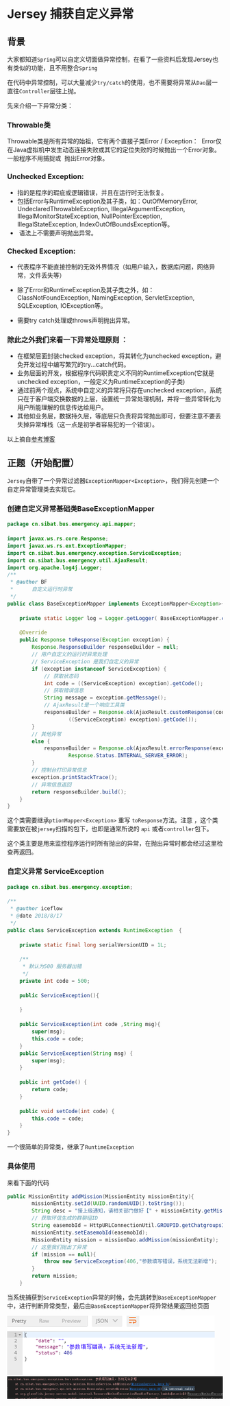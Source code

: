 # Jersey 捕获自定义异常    

## 背景  

大家都知道`Spring`可以自定义切面做异常控制，在看了一些资料后发现Jersey也有类似的功能，且不用整合`Spring`  

在代码中异常控制，可以大量减少`try/catch`的使用，也不需要将异常从`Dao`层一直往`Controller`层往上抛。  

先来介绍一下异常分类：  

### **Throwable类**   

Throwable类是所有异常的始祖，它有两个直接子类Error / Exception：  Error仅在Java虚拟机中发生动态连接失败或其它的定位失败的时候抛出一个Error对象。一般程序不用捕捉或  抛出Error对象。  

### **Unchecked Exception:**   

* 指的是程序的瑕疵或逻辑错误，并且在运行时无法恢复。   
* 包括Error与RuntimeException及其子类，如：OutOfMemoryError, UndeclaredThrowableException, IllegalArgumentException, IllegalMonitorStateException, NullPointerException, IllegalStateException, IndexOutOfBoundsException等。  
*  语法上不需要声明抛出异常。  

### **Checked Exception:**    

* 代表程序不能直接控制的无效外界情况（如用户输入，数据库问题，网络异常，文件丢失等）

* 除了Error和RuntimeException及其子类之外，如：ClassNotFoundException, NamingException, ServletException, SQLException, IOException等。 

* 需要try catch处理或throws声明抛出异常。  

  

### 除此之外我们来看一下异常处理原则 ：  

- 在框架层面封装checked exception，将其转化为unchecked exception，避免开发过程中编写繁冗的try...catch代码。  
- 业务层面的开发，根据程序代码职责定义不同的RuntimeException(它就是unchecked exception，一般定义为RuntimeException的子类)  
- 通过前两个观点，系统中自定义的异常将只存在unchecked exception，系统只在于客户端交换数据的上层，设置统一异常处理机制，并将一些异常转化为用户所能理解的信息传达给用户。  
- 其他如业务层，数据持久层，等底层只负责将异常抛出即可，但要注意不要丢失掉异常堆栈（这一点是初学者容易犯的一个错误）。  

以上摘自[参考博客](https://blog.csdn.net/u013628152/article/details/42677655)  

## 正题（开始配置）  

`Jersey`自带了一个异常过滤器`ExceptionMapper<Exception>`，我们得先创建一个自定异常管理类去实现它。    



### 创建自定义异常基础类BaseExceptionMapper  

```java
package cn.sibat.bus.emergency.api.mapper;

import javax.ws.rs.core.Response;
import javax.ws.rs.ext.ExceptionMapper;
import cn.sibat.bus.emergency.exception.ServiceException;
import cn.sibat.bus.emergency.util.AjaxResult;
import org.apache.log4j.Logger;
/**
 * @author BF
 *      自定义运行时异常
 */
public class BaseExceptionMapper implements ExceptionMapper<Exception>{
	
	private static Logger log = Logger.getLogger( BaseExceptionMapper.class ); 

	@Override
	public Response toResponse(Exception exception) {
		Response.ResponseBuilder responseBuilder = null;
        // 用户自定义的运行时异常处理
        // ServiceException 是我们自定义的异常
        if (exception instanceof ServiceException) {
            // 获取状态码
            int code = ((ServiceException) exception).getCode();
            // 获取错误信息
            String message = exception.getMessage();
            // AjaxResult是一个响应工具类
            responseBuilder = Response.ok(AjaxResult.customResponse(code,message)).status(
                    ((ServiceException) exception).getCode());
        }
        // 其他异常
        else {
            responseBuilder = Response.ok(AjaxResult.errorResponse(exception.getLocalizedMessage())).status(
                    Response.Status.INTERNAL_SERVER_ERROR);
        }
        // 控制台打印异常信息
        exception.printStackTrace();
        // 异常信息返回
        return responseBuilder.build();
	}
}
```

这个类需要继承`ptionMapper<Exception>` 重写 `toResponse`方法。注意 ，这个类需要放在被`jersey`扫描的包下，也即是通常所说的 `api` 或者`controller`包下。  

这个类主要是用来监控程序运行时所有抛出的异常，在抛出异常时都会经过这里检查再返回。

### 自定义异常 ServiceException  

```java
package cn.sibat.bus.emergency.exception;

/**
 * @author iceflow
 * @date 2018/8/17
 */
public class ServiceException extends RuntimeException  {

    private static final long serialVersionUID = 1L;

    /**
     * 默认为500 服务器出错
     */
    private int code = 500;

    public ServiceException(){

    }

    public ServiceException(int code ,String msg){
        super(msg);
        this.code = code;
    }
    public ServiceException(String msg) {
        super(msg);
    }

    public int getCode() {
        return code;
    }

    public void setCode(int code) {
        this.code = code;
    }
}
```

一个很简单的异常类，继承了`RuntimeException`  

### 具体使用  

来看下面的代码  

```java
public MissionEntity addMission(MissionEntity missionEntity){
        missionEntity.setId(UUID.randomUUID().toString());
        String desc = "接上级通知，请相关部门做好【" + missionEntity.getMissionName() + "】保障工作。";
        // 获取环信生成的群聊组ID
        String easemobId = HttpURLConnectionUtil.GROUPID.getChatgroupsID(missionEntity.getMissionName(),desc,missionEntity.getUserId(),null);
        missionEntity.setEasemobId(easemobId);
        MissionEntity mission = missionDao.addMission(missionEntity);
    	// 这里我们抛出了异常
        if (mission == null){
            throw new ServiceException(406,"参数填写错误，系统无法新增");
        }
        return mission;
    }

```

当系统捕获到`ServiceException`异常的时候，会先跳转到`BaseExceptionMapper`中，进行判断异常类型，最后由`BaseExceptionMapper`将异常结果返回给页面  

<img src="images/自定义异常1.png"/>

<img src="images/自定义异常2.png"/>



